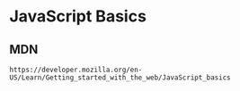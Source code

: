 # JavaScript Basics
## MDN

``` https://developer.mozilla.org/en-US/Learn/Getting_started_with_the_web/JavaScript_basics ```
